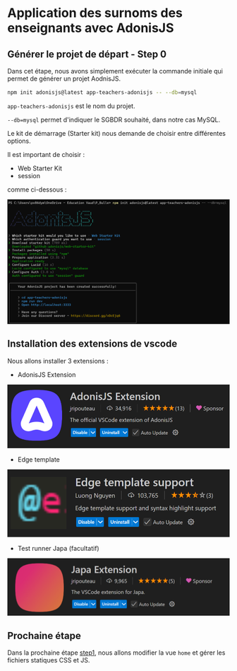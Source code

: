 # Application des surnoms des enseignants avec AdonisJS

## Générer le projet de départ - Step 0

Dans cet étape, nous avons simplement exécuter la commande initiale qui permet de générer un projet AodnisJS.

```bash
npm init adonisjs@latest app-teachers-adonisjs -- --db=mysql
```

`app-teachers-adonisjs` est le nom du projet.

`--db=mysql` permet d'indiquer le SGBDR souhaité, dans notre cas MySQL.

Le kit de démarrage (Starter kit) nous demande de choisir entre différentes options.

Il est important de choisir :

- Web Starter Kit
- session

comme ci-dessous :

<img src="./doc/images/create-project-adonis-with-session-mysql.png">

## Installation des extensions de vscode

Nous allons installer 3 extensions :

- AdonisJS Extension

<img src="./doc/images/extension-vscode-adonisjs.png">

- Edge template

<img src="./doc/images/extension-vscode-adonisjs-edge-template.png">

- Test runner Japa (facultatif)

<img src="./doc/images/extension-vscode-test-runner-japa.png">

## Prochaine étape

Dans la prochaine étape <a href="https://github.com/GregLeBarbar/app-teachers-adonisjs/tree/step1">step1</a>, nous allons modifier la vue `home` et gérer les fichiers statiques CSS et JS.

